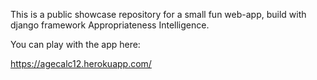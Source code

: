 This is a public showcase repository for a small fun web-app, build with django framework Appropriateness Intelligence.

You can play with the app here:

https://agecalc12.herokuapp.com/


